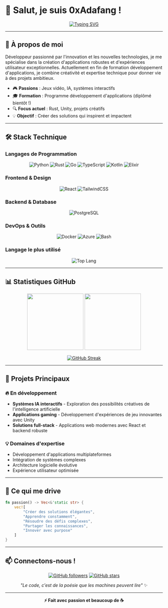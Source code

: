 # 👋 Salut, je suis **0xAdafang** !

<div align="center">
  
[![Typing SVG](https://readme-typing-svg.herokuapp.com?font=JetBrains+Mono&weight=600&size=24&duration=3000&pause=1000&color=6366F1&center=true&vCenter=true&multiline=true&width=600&height=80&lines=Développeur+Full-Stack;Passionné+de+Gaming+%26+IA;Créateur+de+Solutions+Innovantes)](https://git.io/typing-svg)

</div>

---

## 🚀 **À propos de moi**

Développeur passionné par l'innovation et les nouvelles technologies, je me spécialise dans la création d'applications robustes et d'expériences utilisateur exceptionnelles. Actuellement en fin de formation développement d'applications, je combine créativité et expertise technique pour donner vie à des projets ambitieux.

- 🎮 **Passions** : Jeux vidéo, IA, systèmes interactifs
- 🎓 **Formation** : Programme développement d'applications (diplômé bientôt !)
- 🔍 **Focus actuel** : Rust, Unity, projets créatifs
- 💡 **Objectif** : Créer des solutions qui inspirent et impactent

---

## 🛠️ **Stack Technique**

### **Langages de Programmation**
<div align="center">

![Python](https://img.shields.io/badge/Python-3776AB?style=for-the-badge&logo=python&logoColor=white)
![Rust](https://img.shields.io/badge/Rust-000000?style=for-the-badge&logo=rust&logoColor=white)
![Go](https://img.shields.io/badge/Go-00ADD8?style=for-the-badge&logo=go&logoColor=white)
![TypeScript](https://img.shields.io/badge/TypeScript-007ACC?style=for-the-badge&logo=typescript&logoColor=white)
![Kotlin](https://img.shields.io/badge/Kotlin-0095D5?style=for-the-badge&logo=kotlin&logoColor=white)
![Elixir](https://img.shields.io/badge/Elixir-4B275F?style=for-the-badge&logo=elixir&logoColor=white)

</div>

### **Frontend & Design**
<div align="center">

![React](https://img.shields.io/badge/React-20232A?style=for-the-badge&logo=react&logoColor=61DAFB)
![TailwindCSS](https://img.shields.io/badge/Tailwind_CSS-38B2AC?style=for-the-badge&logo=tailwind-css&logoColor=white)

</div>

### **Backend & Database**
<div align="center">

![PostgreSQL](https://img.shields.io/badge/PostgreSQL-316192?style=for-the-badge&logo=postgresql&logoColor=white)

</div>

### **DevOps & Outils**
<div align="center">

![Docker](https://img.shields.io/badge/Docker-2496ED?style=for-the-badge&logo=docker&logoColor=white)
![Azure](https://img.shields.io/badge/Microsoft_Azure-0089D0?style=for-the-badge&logo=microsoft-azure&logoColor=white)
![Bash](https://img.shields.io/badge/GNU%20Bash-4EAA25?style=for-the-badge&logo=GNU%20Bash&logoColor=white)

</div>

### **Langage le plus utilisé**
<div align="center">

![Top Lang](https://img.shields.io/badge/Most_Used-Python-3776AB?style=for-the-badge&logo=python&logoColor=white)

</div>

---

## 📊 **Statistiques GitHub**

<div align="center">
  
<img height="180em" src="https://github-readme-stats.vercel.app/api?username=0xAdafang&show_icons=true&theme=tokyonight&include_all_commits=true&count_private=true"/>
<img height="180em" src="https://github-readme-stats.vercel.app/api/top-langs/?username=0xAdafang&layout=compact&langs_count=8&theme=tokyonight"/>

</div>

<div align="center">
  
[![GitHub Streak](https://streak-stats.demolab.com?user=0xAdafang&theme=tokyonight&hide_border=true&date_format=M%20j%5B%2C%20Y%5D)](https://git.io/streak-stats)

</div>

---

## 🎯 **Projets Principaux**

### 🔥 **En développement**
- **Systèmes IA interactifs** - Exploration des possibilités créatives de l'intelligence artificielle
- **Applications gaming** - Développement d'expériences de jeu innovantes avec Unity
- **Solutions full-stack** - Applications web modernes avec React et backend robuste

### 💡 **Domaines d'expertise**
- Développement d'applications multiplateformes
- Intégration de systèmes complexes
- Architecture logicielle évolutive
- Expérience utilisateur optimisée

---

## 🌟 **Ce qui me drive**

```rust
fn passion() -> Vec<&'static str> {
    vec![
        "Créer des solutions élégantes",
        "Apprendre constamment",
        "Résoudre des défis complexes",
        "Partager les connaissances",
        "Innover avec purpose"
    ]
}
```

---

## 📫 **Connectons-nous !**

<div align="center">

[![GitHub followers](https://img.shields.io/github/followers/0xAdafang?style=social)](https://github.com/0xAdafang)
[![GitHub stars](https://img.shields.io/github/stars/0xAdafang?style=social)](https://github.com/0xAdafang)

</div>

<div align="center">
  
*"Le code, c'est de la poésie que les machines peuvent lire"* ✨

---

**⚡ Fait avec passion et beaucoup de ☕**

</div>
